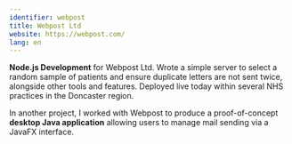 ```yaml
---
identifier: webpost
title: Webpost Ltd
website: https://webpost.com/
lang: en
---
```

**Node.js Development** for Webpost Ltd. Wrote a simple server to select a random sample of patients and ensure duplicate letters are not sent twice, alongside other tools and features. Deployed live today within several NHS practices in the Doncaster region.

In another project, I worked with Webpost to produce a proof-of-concept **desktop Java application** allowing users to manage mail sending via a JavaFX interface.